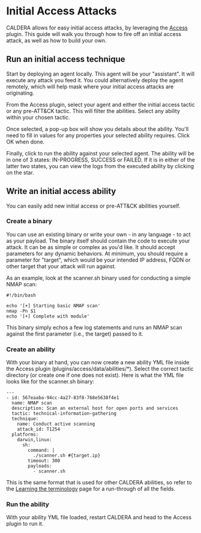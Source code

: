 Initial Access Attacks
======================

CALDERA allows for easy initial access attacks, by leveraging the [Access](Plugin-library.html#access) plugin. This guide will walk you through how
to fire off an initial access attack, as well as how to build your own. 

## Run an initial access technique

Start by deploying an agent locally. This agent will be your "assistant". It will execute any attack you feed it. You
could alternatively deploy the agent remotely, which will help mask where your initial access attacks are originating.

From the Access plugin, select your agent and either the initial access tactic or any pre-ATT&CK tactic. This will
filter the abilities. Select any ability within your chosen tactic.

Once selected, a pop-up box will show you details about the ability. You'll need to fill in values for any properties
your selected ability requires. Click OK when done. 

Finally, click to run the ability against your selected agent. The ability will be in one of 3 states: IN-PROGRESS, 
SUCCESS or FAILED. If it is in either of the latter two states, you can view the logs from the executed ability by
clicking on the star.

## Write an initial access ability

You can easily add new initial access or pre-ATT&CK abilities yourself.

### Create a binary

You can use an existing binary or write your own - in any language - to act as your payload. The binary itself should
contain the code to execute your attack. It can be as simple or complex as you'd like. It should accept parameters 
for any dynamic behaviors. At minimum, you should require a parameter for "target", which would be your intended IP 
address, FQDN or other target that your attack will run against. 

As an example, look at the scanner.sh binary used for conducting a simple NMAP scan:
```
#!/bin/bash

echo '[+] Starting basic NMAP scan'
nmap -Pn $1
echo '[+] Complete with module'
```
This binary simply echos a few log statements and runs an NMAP scan against the first parameter (i.e., the target) passed to it. 

### Create an ability

With your binary at hand, you can now create a new ability YML file inside the Access plugin (plugins/access/data/abilities/*).
Select the correct tactic directory (or create one if one does not exist). Here is what the YML file looks like for 
the scanner.sh binary:
```
---
- id: 567eaaba-94cc-4a27-83f8-768e5638f4e1
  name: NMAP scan
  description: Scan an external host for open ports and services
  tactic: technical-information-gathering
  technique:
    name: Conduct active scanning
    attack_id: T1254
  platforms:
    darwin,linux:
      sh:
        command: |
          ./scanner.sh #{target.ip}
        timeout: 300
        payloads:
          - scanner.sh
```
This is the same format that is used for other CALDERA abilities, so refer to the [Learning the terminology](Learning-the-terminology.md) page
for a run-through of all the fields. 

### Run the ability

With your ability YML file loaded, restart CALDERA and head to the Access plugin to run it.